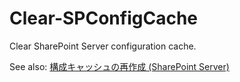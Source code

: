 # Clear-SPConfigCache
Clear SharePoint Server configuration cache.

See also: [構成キャッシュの再作成 (SharePoint Server)](https://jpspsupport.github.io/blog/sharepoint-server/clear-configcache/ "構成キャッシュの再作成 (SharePoint Server)")